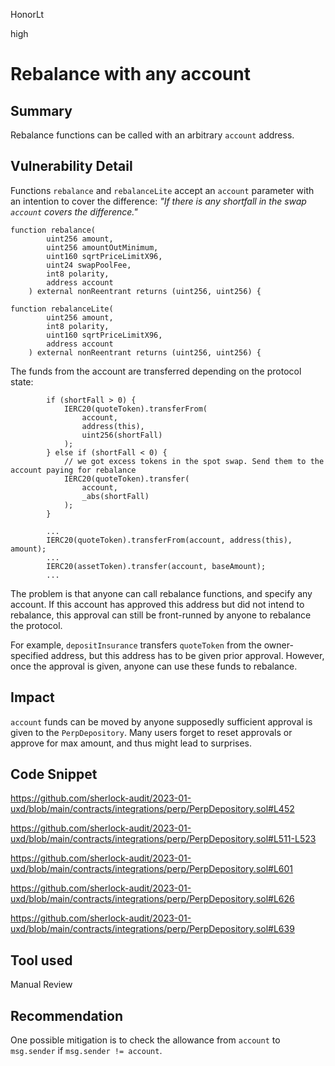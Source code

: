 HonorLt

high

# Rebalance with any account

## Summary
Rebalance functions can be called with an arbitrary ```account``` address.

## Vulnerability Detail
Functions ```rebalance``` and ```rebalanceLite``` accept an ```account``` parameter with an intention to cover the difference:
_"If there is any shortfall in the swap `account` covers the difference."_
```solidity
function rebalance(
        uint256 amount,
        uint256 amountOutMinimum,
        uint160 sqrtPriceLimitX96,
        uint24 swapPoolFee,
        int8 polarity,
        address account
    ) external nonReentrant returns (uint256, uint256) {
```
```solidity
function rebalanceLite(
        uint256 amount,
        int8 polarity,
        uint160 sqrtPriceLimitX96,
        address account
    ) external nonReentrant returns (uint256, uint256) {
```

The funds from the account are transferred depending on the protocol state:
```solidity
        if (shortFall > 0) {
            IERC20(quoteToken).transferFrom(
                account,
                address(this),
                uint256(shortFall)
            );
        } else if (shortFall < 0) {
            // we got excess tokens in the spot swap. Send them to the account paying for rebalance
            IERC20(quoteToken).transfer(
                account,
                _abs(shortFall)
            );
        }
```
```solidity
        ...
        IERC20(quoteToken).transferFrom(account, address(this), amount);
        ...
        IERC20(assetToken).transfer(account, baseAmount);
        ...
```

The problem is that anyone can call rebalance functions, and specify any account. If this account has approved this address but did not intend to rebalance, this approval can still be front-runned by anyone to rebalance the protocol.

For example, ```depositInsurance``` transfers ```quoteToken``` from the owner-specified address, but this address has to be given prior approval. However, once the approval is given, anyone can use these funds to rebalance.

## Impact
```account``` funds can be moved by anyone supposedly sufficient approval is given to the ```PerpDepository```.
Many users forget to reset approvals or approve for max amount, and thus might lead to surprises.

## Code Snippet

https://github.com/sherlock-audit/2023-01-uxd/blob/main/contracts/integrations/perp/PerpDepository.sol#L452

https://github.com/sherlock-audit/2023-01-uxd/blob/main/contracts/integrations/perp/PerpDepository.sol#L511-L523

https://github.com/sherlock-audit/2023-01-uxd/blob/main/contracts/integrations/perp/PerpDepository.sol#L601

https://github.com/sherlock-audit/2023-01-uxd/blob/main/contracts/integrations/perp/PerpDepository.sol#L626

https://github.com/sherlock-audit/2023-01-uxd/blob/main/contracts/integrations/perp/PerpDepository.sol#L639

## Tool used

Manual Review

## Recommendation
One possible mitigation is to check the allowance from ```account``` to ```msg.sender``` if ```msg.sender != account```.
